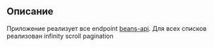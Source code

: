 ## Описание

Приложение реализует все endpoint [beans-api](https://jelly-belly-wiki.netlify.app/). Для всех списков реализован infinity scroll pagination

